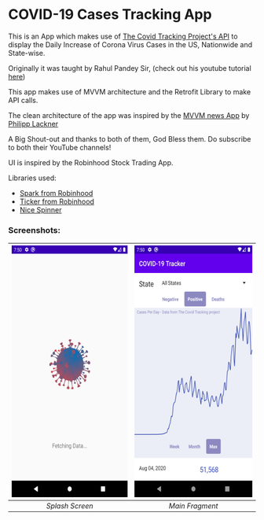 # COVID-19 Cases Tracking App
This is an App which makes use of [The Covid Tracking Project's API](https://covidtracking.com/) to display the Daily Increase of Corona Virus Cases in the US,
Nationwide and State-wise. 

Originally it was taught by Rahul Pandey Sir, (check out his youtube tutorial [here](https://www.youtube.com/playlist?list=PL7NYbSE8uaBB1EiPYScD66ZVWyu6cOyrR))

This app makes use of MVVM architecture and the Retrofit Library to make API calls.

The clean architecture of the app was inspired by the [MVVM news App](https://www.youtube.com/playlist?list=PLQkwcJG4YTCRF8XiCRESq1IFFW8COlxYJ) 
by [Philipp Lackner](https://github.com/androiddevs18/MVVMNewsApp)

A Big Shout-out and thanks to both of them, God Bless them. Do subscribe to both their YouTube channels!

UI is inspired by the Robinhood Stock Trading App.

Libraries used:
- [Spark from Robinhood](https://github.com/robinhood/spark)
- [Ticker from Robinhood](https://github.com/robinhood/ticker)
- [Nice Spinner](https://github.com/arcadefire/nice-spinner)

### Screenshots:<br/>
|<img src="/imgs/Splash%20Screen.png" height="512px"/>|<img src="/imgs/Main%20Fragment.png" height="512px"/>|
|:--:|:--:|
|*Splash Screen*|*Main Fragment*|
